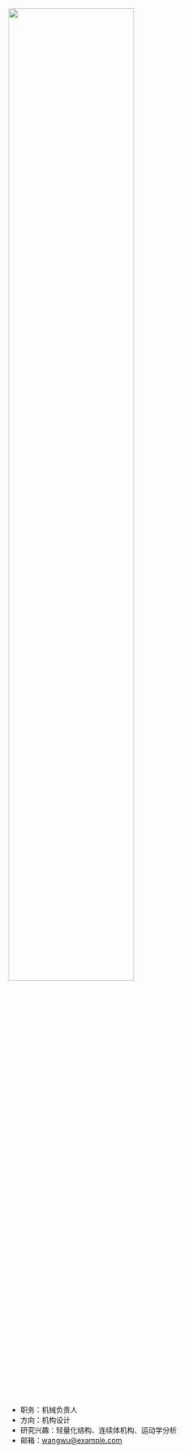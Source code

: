 <img src="../assets/gallery/DSC00866.JPG" style="width: 70%; height: auto; max-width: 800px;" >

- 职务：机械负责人
- 方向：机构设计
- 研究兴趣：轻量化结构、连续体机构、运动学分析
- 邮箱：wangwu@example.com



